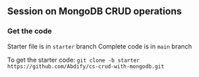 ## Session on MongoDB CRUD operations


### Get the code
Starter file is in `starter` branch
Complete code is in `main` branch


To get the starter code: `git clone -b starter https://github.com/Abdify/cs-crud-with-mongodb.git`